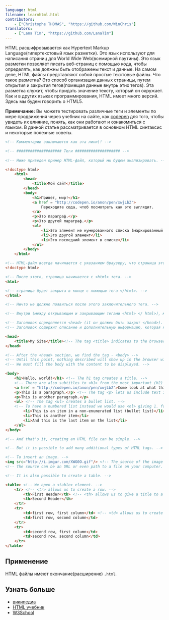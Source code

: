 ```yaml
---
language: html
filename: learnhtml.html
contributors:
    - ["Christophe THOMAS", "https://github.com/WinChris"]
translators:
    - ["Lana Tim", "https://github.com/LanaTim"]
---
```


HTML расшифровывается как Hypertext Markup Language(гипертекстовый язык разметки).
Это язык используют для написания страниц для World Wide Web(всемирной паутины).
Это язык разметки позволяет писать веб-страниц с помощью кода, чтобы определять, 
как должны быть отображены текст и данные.
На самом деле, HTML файлы представляют собой простые текстовые файлы.
Что такое разметка? Это способ организации данных страницы,
путем открытия и закрытия тегов(помещая данные внутрь этих тегов).
Эта разметка служит, чтобы придать значение тексту, который он окружает.
Как и в других языках программирования, HTML имеет много версий. Здесь мы будем говорить о HTML5.


**Примечание:** Вы можете тестировать различные теги и элементы по мере продвижения 
через учебник на сайте, как [codepen](http://codepen.io/pen/) для того, чтобы увидеть 
их влияние, понять, как они работают и ознакомиться с языком.
В данной статье рассматривается в основном HTML синтаксис и некоторые полезные советы.

```html
<!-- Комментарии заключаются как эта лини\! -->

<!-- #################### Теги #################### -->
   
<!-- Ниже приведен пример HTML-файл, который мы будем анализировать. -->

<!doctype html>
	<html>
		<head>
			<title>Мой сайт</title>
		</head>
		<body>
			<h1>Привет, мир!</h1>
			<a href = "http://codepen.io/anon/pen/xwjLbZ">
				Переходите сюда, чтоб посмотреть как это выглядит.
			</a>
			<p>Это параграф.</p>
			<p>Это другой параграф.</p>
			<ul>
				<li>Это элемент не нумерованного списка (маркированный список)</li>
				<li>Это другой элемент</li>
				<li>Это последний элемент в списке</li>
			</ul>
		</body>
	</html>

<!-- HTML-файл всегда начинается с указанием браузеру, что страница это HTML. -->
<!doctype html>

<!-- После этого, страница начинается с <html> тега. -->
<html>

<!-- страница будет закрыта в конце с помощью тега </html>. -->
</html>

<!-- Ничто не должно появиться после этого заключительного тега. -->

<!-- Внутри (между открывающим и закрывающим тегами <html> </ html>), мы находим: -->

<!-- Заголовок определяется <head> (it он должен быть закрыт </head>). -->
<!-- Заголовок содержит описание и дополнительную информацию, которая не отображается; это метаданные. -->

<head>
	<title>My Site</title><!-- The tag <title> indicates to the browser the title to show in browser window's title bar and tab name. -->
</head>

<!-- After the <head> section, we find the tag - <body> -->
<!-- Until this point, nothing described will show up in the browser window. -->
<!-- We must fill the body with the content to be displayed. -->

<body>
	<h1>Hello, world!</h1> <!-- The h1 tag creates a title. -->
	<!-- There are also subtitles to <h1> from the most important (h2) to the most precise (h6). -->
	<a href = "http://codepen.io/anon/pen/xwjLbZ">Come look at what this shows</a> <!-- a hyperlink to the url given by the attribute href="" -->
	<p>This is a paragraph.</p> <!-- The tag <p> lets us include text in the html page. -->
	<p>This is another paragraph.</p>
	<ul> <!-- The tag <ul> creates a bullet list. -->
	<!-- To have a numbered list instead we would use <ol> giving 1. for the first element, 2. for the second, etc. -->
		<li>This is an item in a non-enumerated list (bullet list)</li>
		<li>This is another item</li>
		<li>And this is the last item on the list</li>
	</ul>
</body>

<!-- And that's it, creating an HTML file can be simple. -->

<!-- But it is possible to add many additional types of HTML tags. -->

<!-- To insert an image. -->
<img src="http://i.imgur.com/XWG0O.gif"/> <!-- The source of the image is indicated using the attribute src="" -->
<!-- The source can be an URL or even path to a file on your computer. -->

<!-- It is also possible to create a table. -->

<table> <!-- We open a <table> element. -->
	<tr> <!-- <tr> allows us to create a row. -->
		<th>First Header</th> <!-- <th> allows us to give a title to a table column. -->
		<th>Second Header</th>
	</tr>
	<tr>
		<td>first row, first column</td> <!-- <td> allows us to create a table cell. -->
		<td>first row, second column</td>
	</tr>
	<tr>
		<td>second row, first column</td>
		<td>second row, second column</td>
	</tr>
</table>

```

## Применение

HTML файлы имеют окончание(расширение) `.html`.

## Узнать больше

* [википедиа](https://en.wikipedia.org/wiki/HTML)
* [HTML учебник](https://developer.mozilla.org/en-US/docs/Web/HTML)
* [W3School](http://www.w3schools.com/html/html_intro.asp)
